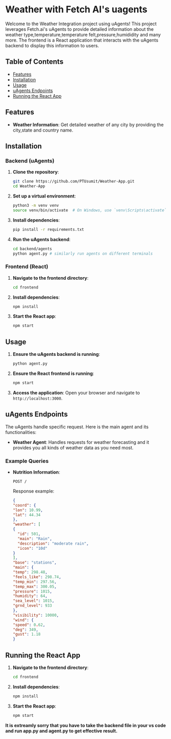 # Weather with Fetch AI's uagents
Welcome to the Weather Integration project using uAgents! This project leverages Fetch.ai's uAgents to provide detailed information about the weather type,temperature,temperature felt,pressure,humididity and many more. The frontend is a React application that interacts with the uAgents backend to display this information to users.

## Table of Contents

- [Features](#features)
- [Installation](#installation)
- [Usage](#usage)
- [uAgents Endpoints](#uagents-endpoints)
- [Running the React App](#running-the-react-app)


## Features

- **Weather Information**: Get detailed weather of any city by providing the city,state and country name.

## Installation

### Backend (uAgents)

1. **Clone the repository**:
    ```bash
    git clone https://github.com/PTUsumit/Weather-App.git
    cd Weather-App
    ```

2. **Set up a virtual environment**:
    ```bash
    python3 -m venv venv
    source venv/bin/activate  # On Windows, use `venv\Scripts\activate`
    ```

3. **Install dependencies**:
    ```bash
    pip install -r requirements.txt
    ```

4. **Run the uAgents backend**:
    ```bash
    cd backend/agents
    python agent.py # similarly run agents on different terminals
    ```

### Frontend (React)

1. **Navigate to the frontend directory**:
    ```bash
    cd frontend
    ```

2. **Install dependencies**:
    ```bash
    npm install
    ```

3. **Start the React app**:
    ```bash
    npm start
    ```

## Usage

1. **Ensure the uAgents backend is running**:
    ```bash
    python agent.py
    ```

2. **Ensure the React frontend is running**:
    ```bash
    npm start
    ```

3. **Access the application**:
    Open your browser and navigate to `http://localhost:3000`.

## uAgents Endpoints

The uAgents handle specific request. Here is the main agent and its functionalities:

- **Weather Agent**: Handles requests for weather forecasting and it provides you all kinds of weather data as you need most.

### Example Queries

- **Nutrition Information**: 
    ```
    POST /
    ```
    Response example:
    ```json
    {
  "coord": {
    "lon": 10.99,
    "lat": 44.34
  },
  "weather": [
    {
      "id": 501,
      "main": "Rain",
      "description": "moderate rain",
      "icon": "10d"
    }
  ],
  "base": "stations",
  "main": {
    "temp": 298.48,
    "feels_like": 298.74,
    "temp_min": 297.56,
    "temp_max": 300.05,
    "pressure": 1015,
    "humidity": 64,
    "sea_level": 1015,
    "grnd_level": 933
  },
  "visibility": 10000,
  "wind": {
    "speed": 0.62,
    "deg": 349,
    "gust": 1.18
  }
    ```

## Running the React App

1. **Navigate to the frontend directory**:
    ```bash
    cd frontend
    ```

2. **Install dependencies**:
    ```bash
    npm install
    ```

3. **Start the React app**:
    ```bash
    npm start
    ```
 **It is extreamly sorry that  you have to take the backend file in your vs code and run app.py and agent.py to get effective result.**

